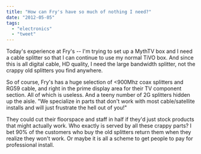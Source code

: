 ```yaml
---
title: "How can Fry's have so much of nothing I need?"
date: "2012-05-05"
tags: 
  - "electronics"
  - "tweet"
---
```


Today's experience at Fry's -- I'm trying to set up a MythTV box and I need a cable splitter so that I can continue to use my normal TiVO box. And since this is all digital cable, HD quality, I need the large bandwidth splitter, not the crappy old splitters you find anywhere.

So of course, Fry's has a huge selection of <900Mhz coax splitters and RG59 cable, and right in the prime display area for their TV component section. All of which is useless. And a teeny number of 2G splitters hidden up the aisle. "We specialize in parts that don't work with most cable/satellite installs and will just frustrate the hell out of you!"

They could cut their floorspace and staff in half if they'd just stock products that might actually work. Who exactly is served by all these crappy parts? I bet 90% of the customers who buy the old splitters return them when they realize they won't work. Or maybe it is all a scheme to get people to pay for professional install.
